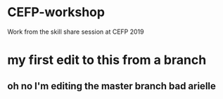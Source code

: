 # CEFP-workshop
Work from the skill share session at CEFP 2019 

# my first edit to this from a branch 
## oh no I'm editing the master branch bad arielle 
